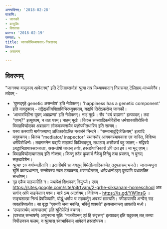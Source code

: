 ```yaml
---
अन्त्यदिनम्: '2018-02-28'
पात्राणि:
- जानकी
- वासुकिः
- विश्वासः
प्रारम्भः: '2018-02-19'
रस्यता: ५
title: जानकीमिथ्यापवाद-निरसनम्
विषयः:
- असत्यम्

---
```


## विवरणम्
"जानक्या वासुकाव् आवेदनम्" इति टॆलिग्राम्सन्देशं श्रुत्वा तत्र मिथ्यापवादान् निरासयत् टॆलिग्राम्-माध्यमेनैव। तदेवम् -
- 'युष्मद्गृहे genetic असन्तोष' इति नैवोक्तम्। 'happiness has a genetic component' इति यावदुक्तम् - तद्वैद्यकीयविज्ञानिभिरभ्युपगतम्, यद्यपि तिरोऽकरोज् जानकी।
- 'आचारविहीना यूयम् अब्राह्मणा' इति नैवोक्तम्। नाहं मूर्खः। सैव "वयं ब्राह्मणा" इत्यवदत्। तदा "एवम्?" इत्युक्तम्, न ततः परम्। नाहम् मूर्खः। किञ्च सन्ध्यादिकर्मविहीना धर्मशास्त्रविरोधिनो विवाहविच्छेदका अब्राह्मणा लोकवञ्चनायैव यज्ञोपवीतधारिण इति सत्यम्।
- यस्य कस्यापि मार्गगस्याप्य् अधिकारोऽस्ति मत्तर्जने निन्दने। "सम्मानादुद्विजेन्नित्यम्" इत्यादि मनुवचनम्। किञ्च "mediator/ inspector" स्थानयोर् आगमनस्यावकाश एव नास्ति, विशिष्य धर्मविरोधिनोः। तदागमनेन यद्यपि साहाय्यं किञ्चिदभूत्, तथाऽप्य् असौकर्यं बहु जातम् - मद्विषये ऽबद्धाभिप्रायास्सञ्जाताः, असन्तोषो जातस् तयोः, हस्तक्षेपाधिकारो ऽपि दत्त इव। मा भूद् एवम्।
- विवाहविच्छेदायागताव् इति नोक्तम्। किन्तु तदेव कुकार्यं नैकेषु दिनेषु तया प्रयत्तम्, न पुनस् सकृदावेशेन।
- श्रुत्याः ३० वर्षाण्यतीतानि। इदानीमपि सा वक्तुम् बिभेतीत्यादिकञ्चेत् तदुपहासम् भजते। जानाम्यधुना श्रुतिं कामप्रधानाम्, सन्तोषस्य स्वत उत्पादनय् असमर्थतराम्, धर्मप्रधानोऽहम् पूरयामि यथाशक्ति सन्तोषम्।
- गृह एकैव पाठयामीति न। यथापेक्षं शिक्षकान् नियुञ्जे। एवम् https://sites.google.com/site/pitrtvam/2-grhe-siksanam-homeschool अत्र सर्वान् अपि सङ्केतान् पश्य। मात्रे ऽप्य् अदर्शयम्। विशिष्य - https://is.gd/YW1nsG । सङ्घशाखां नित्यं प्रेषयिष्यामि, योद्धुं धर्माय च सहकर्तुम् अवश्यं ज्ञास्यति। क्रीडायामपि अन्यैस् सह व्यवहरिष्यत्येव। सा वृद्धा "एवमपि जना भवन्ति, भवितुं शक्यते" इत्यजानान्त्य् आपतति मध्ये।
- 'उपहारार्थम् आगच्छतम्' इति श्रुतिप्रेरितं वचनम्। 
- (पश्चात् सम्भाषणे) अश्रूनयना श्रुतिः "मज्जीवनम् एवं हि संवृत्तम्" इत्यवदत् इति यदुक्तम् तत् तस्या निपीडनस्य फलम्, न श्रुत्यास् स्वाभाविकम् आवेदनं हस्तक्षेपस्य।

